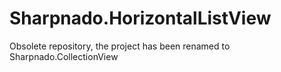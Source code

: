 # Sharpnado.HorizontalListView
Obsolete repository, the project has been renamed to Sharpnado.CollectionView
